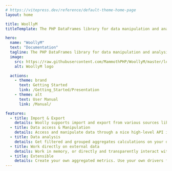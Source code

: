 ```yaml
---
# https://vitepress.dev/reference/default-theme-home-page
layout: home

title: WoollyM
titleTemplate: The PHP DataFrames library for data manipulation and analysi

hero:
  name: "WoollyM"
  text: "Documentation"
  tagline: The PHP DataFrames library for data manipulation and analysis
  image:
    src: https://raw.githubusercontent.com/MammothPHP/WoollyM/master/logos/woollym_logo.png
    alt: WoollyM logo

  actions:
    - theme: brand
      text: Getting Started
      link: /Getting_Started/Presentation
    - theme: alt
      text: User Manual
      link: /Manual/

features:
  - title: Import & Export
    details: Woolly supports import and export from various sources like Excel, Json or SQL query (PDO).
  - title: Data access & Manipulation
    details: Access and manipulate data through a nice high-level API inspired by SQL and human language. 
  - title: Data analysis
    details: Get filtered and grouped aggregates calculations on your data in an easy and optimized way.
  - title: Work directly on external data
    details: Work in memory, or directly and transparently interact with external data through the use of drivers. Woolly provides a native SQL PDO driver.
  - title: Extensible
    details: Create your own aggregated metrics. Use your own drivers for accessing external data. Support extends WoollyM classes <em>(no more final)</em>.
---
```


